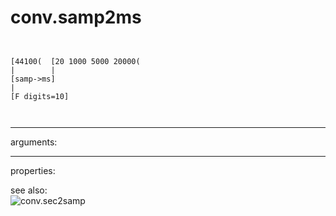 # conv.samp2ms

```


[44100(  [20 1000 5000 20000(
|        |
[samp->ms]
|
[F digits=10]

            
```
---
arguments:


---
properties:


see also:<br>
![conv.sec2samp]("img/object_conv.sec2samp.png")
